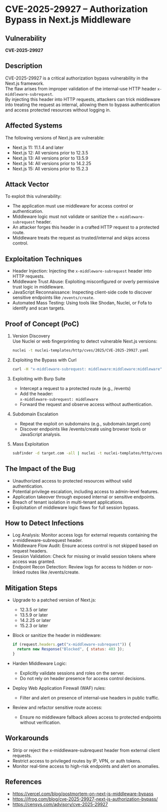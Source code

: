 # CVE-2025-29927 – Authorization Bypass in Next.js Middleware

## Vulnerability
**CVE-2025-29927**

## Description
CVE-2025-29927 is a critical authorization bypass vulnerability in the Next.js framework.  
The flaw arises from improper validation of the internal-use HTTP header `x-middleware-subrequest`.  
By injecting this header into HTTP requests, attackers can trick middleware into treating the request as internal, allowing them to bypass authentication and access protected resources without logging in.

## Affected Systems
The following versions of Next.js are vulnerable:

- Next.js 11: 11.1.4 and later  
- Next.js 12: All versions prior to 12.3.5  
- Next.js 13: All versions prior to 13.5.9  
- Next.js 14: All versions prior to 14.2.25  
- Next.js 15: All versions prior to 15.2.3

## Attack Vector
To exploit this vulnerability:

- The application must use middleware for access control or authentication.
- Middleware logic must not validate or sanitize the `x-middleware-subrequest` header.
- An attacker forges this header in a crafted HTTP request to a protected route.
- Middleware treats the request as trusted/internal and skips access control.

## Exploitation Techniques
- Header Injection: Injecting the `x-middleware-subrequest` header into HTTP requests.
- Middleware Trust Abuse: Exploiting misconfigured or overly permissive trust logic in middleware.
- JavaScript Reconnaissance: Inspecting client-side code to discover sensitive endpoints like `/events/create`.
- Automated Mass Testing: Using tools like Shodan, Nuclei, or Fofa to identify and scan targets.

## Proof of Concept (PoC)
1. Version Discovery  
   Use Nuclei or web fingerprinting to detect vulnerable Next.js versions:
   ```bash
   nuclei -t nuclei-templates/http/cves/2025/CVE-2025-29927.yaml
   ```

2. Exploiting the Bypass with Curl  
   ```bash
   curl -H "x-middleware-subrequest: middleware:middleware:middleware" https://target.com/dashboard
   ```

3. Exploiting with Burp Suite  
   - Intercept a request to a protected route (e.g., /events)  
   - Add the header:  
     `x-middleware-subrequest: middleware`  
   - Forward the request and observe access without authentication.

4. Subdomain Escalation  
   - Repeat the exploit on subdomains (e.g., subdomain.target.com)  
   - Discover endpoints like /events/create using browser tools or JavaScript analysis.

5. Mass Exploitation  
   ```bash
   subfinder -d target.com -all | nuclei -t nuclei-templates/http/cves/2025/CVE-2025-29927.yaml
   ```

## The Impact of the Bug
- Unauthorized access to protected resources without valid authentication.
- Potential privilege escalation, including access to admin-level features.
- Application takeover through exposed internal or sensitive endpoints.
- Breach of tenant isolation in multi-tenant applications.
- Exploitation of middleware logic flaws for full session bypass.

## How to Detect Infections
- Log Analysis: Monitor access logs for external requests containing the x-middleware-subrequest header.
- Middleware Flow Audit: Ensure access control is not skipped based on request headers.
- Session Validation: Check for missing or invalid session tokens where access was granted.
- Endpoint Recon Detection: Review logs for access to hidden or non-linked routes like /events/create.

## Mitigation Steps
- Upgrade to a patched version of Next.js:
  - 12.3.5 or later
  - 13.5.9 or later
  - 14.2.25 or later
  - 15.2.3 or later

- Block or sanitize the header in middleware:
  ```js
  if (request.headers.get("x-middleware-subrequest")) {
    return new Response("Blocked", { status: 403 });
  }
  ```

- Harden Middleware Logic:
  - Explicitly validate sessions and roles on the server.
  - Do not rely on header presence for access control decisions.

- Deploy Web Application Firewall (WAF) rules:
  - Filter and alert on presence of internal-use headers in public traffic.

- Review and refactor sensitive route access:
  - Ensure no middleware fallback allows access to protected endpoints without verification.

## Workarounds
- Strip or reject the x-middleware-subrequest header from external client requests.
- Restrict access to privileged routes by IP, VPN, or auth tokens.
- Monitor real-time access to high-risk endpoints and alert on anomalies.

## References
- https://vercel.com/blog/postmortem-on-next-js-middleware-bypass  
- https://jfrog.com/blog/cve-2025-29927-next-js-authorization-bypass/  
- https://censys.com/advisory/cve-2025-29927
